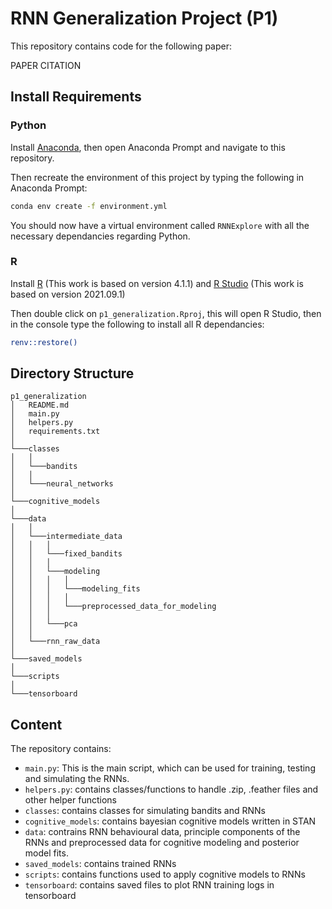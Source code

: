 # RNN Generalization Project (P1)

This repository contains code for the following paper:

PAPER CITATION

## Install Requirements

### Python

Install [Anaconda](https://www.anaconda.com/download), then open Anaconda Prompt and navigate to this repository. 

Then recreate the environment of this project by typing the following in Anaconda Prompt:

```bash
conda env create -f environment.yml
```

You should now have a virtual environment called ``RNNExplore`` with all the necessary dependancies regarding Python. 

### R

Install [R](https://www.r-project.org/) (This work is based on version 4.1.1) and [R Studio](https://posit.co/download/rstudio-desktop/) (This work is based on version 2021.09.1)

Then double click on ``p1_generalization.Rproj``, this will open R Studio, then in the console type the following to install all R dependancies: 

```bash
renv::restore()
```

## Directory Structure

```
p1_generalization
│   README.md
│   main.py
│   helpers.py
│   requirements.txt 
│
└───classes
│   │
│   └───bandits
│   │
│   └───neural_networks
│   
└───cognitive_models
│
└───data
│   │   
│   └───intermediate_data
│   │   │   
│   │   └───fixed_bandits
│   │   │ 
│   │   └───modeling
│   │   │   │ 
│   │   │   └───modeling_fits
│   │   │   │    
│   │   │   └───preprocessed_data_for_modeling
│   │   │
│   │   └───pca
│   │      
│   └───rnn_raw_data
│
└───saved_models
│
└───scripts
│
└───tensorboard
```

## Content
The repository contains:

* ``main.py``: This is the main script, which can be used for training, testing and simulating the RNNs.
* ``helpers.py``: contains classes/functions to handle .zip, .feather files and other helper functions
* ``classes``: contains classes for simulating bandits and RNNs
* ``cognitive_models``: contains bayesian cognitive models written in STAN
* ``data``: contrains RNN behavioural data, principle components of the RNNs and preprocessed data for cognitive modeling and posterior model fits.
* ``saved_models``: contains trained RNNs
* ``scripts``: contains functions used to apply cognitive models to RNNs
* ``tensorboard``: contains saved files to plot RNN training logs in tensorboard

